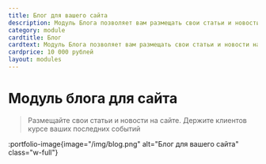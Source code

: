 ```yaml
---
title: Блог для вашего сайта
description: Модуль Блога позволяет вам размещать свои статьи и новости на сайте
category: module
cardtitle: Блог 
cardtext: Модуль Блога позволяет вам размещать свои статьи и новости на сайте
cardprice: 10 000 рублей
layout: modules 
---
```

# Модуль блога для сайта

>Размещайте свои статьи и новости на сайте. Держите клиентов курсе ваших последних событий

:portfolio-image{image="/img/blog.png" alt="Блог для вашего сайта" class="w-full"}
